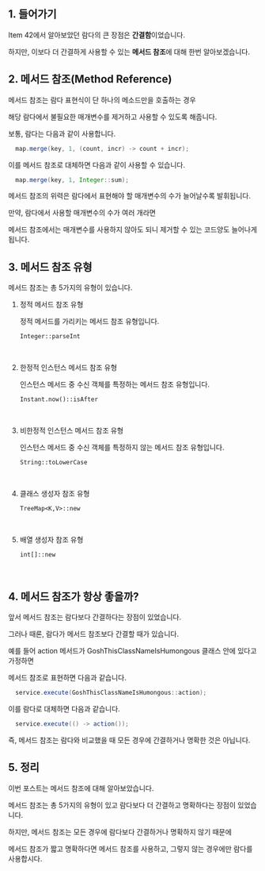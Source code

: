 ## 1. 들어가기

Item 42에서 알아보았던 람다의 큰 장점은 **간결함**이었습니다.

하지만, 이보다 더 간결하게 사용할 수 있는 **메서드 참조**에 대해 한번 알아보겠습니다.

## 2. 메서드 참조(Method Reference)

메서드 참조는 람다 표현식이 단 하나의 메소드만을 호출하는 경우

해당 람다에서 불필요한 매개변수를 제거하고 사용할 수 있도록 해줍니다.

보통, 람다는 다음과 같이 사용합니다.

```java
  map.merge(key, 1, (count, incr) -> count + incr);
```

이를 메서드 참조로 대체하면 다음과 같이 사용할 수 있습니다.

```java
  map.merge(key, 1, Integer::sum);
```

메서드 참조의 위력은 람다에서 표현해야 할 매개변수의 수가 늘어날수록 발휘됩니다.

만약, 람다에서 사용할 매개변수의 수가 여러 개라면

메서드 참조에서는 매개변수를 사용하지 않아도 되니 제거할 수 있는 코드양도 늘어나게 됩니다.

## 3. 메서드 참조 유형

메서드 참조는 총 5가지의 유형이 있습니다.

1. 정적 메서드 참조 유형

   정적 메서드를 가리키는 메서드 참조 유형입니다.

   `Integer::parseInt`

   <br>

2. 한정적 인스턴스 메서드 참조 유형

   인스턴스 메서드 중 수신 객체를 특정하는 메서드 참조 유형입니다.

   `Instant.now()::isAfter`

   <br>

3. 비한정적 인스턴스 메서드 참조 유형

   인스턴스 메서드 중 수신 객체를 특정하지 않는 메서드 참조 유형입니다.

   `String::toLowerCase`

   <br>

4. 클래스 생성자 참조 유형

   `TreeMap<K,V>::new`

   <br>

5. 배열 생성자 참조 유형

   `int[]::new`

   <br>

## 4. 메서드 참조가 항상 좋을까?

앞서 메서드 참조는 람다보다 간결하다는 장점이 있었습니다.

그러나 때론, 람다가 메서드 참조보다 간결할 때가 있습니다.

예를 들어 action 메서드가 GoshThisClassNameIsHumongous 클래스 안에 있다고 가정하면

메서드 참조로 표현하면 다음과 같습니다.

```java
  service.execute(GoshThisClassNameIsHumongous::action);
```

이를 람다로 대체하면 다음과 같습니다.

```java
  service.execute(() -> action());
```

즉, 메서드 참조는 람다와 비교했을 때 모든 경우에 간결하거나 명확한 것은 아닙니다.

## 5. 정리

이번 포스트는 메서드 참조에 대해 알아보았습니다.

메서드 참조는 총 5가지의 유형이 있고 람다보다 더 간결하고 명확하다는 장점이 있었습니다.

하지만, 메서드 참조는 모든 경우에 람다보다 간결하거나 명확하지 않기 때문에 

메서드 참조가 짧고 명확하다면 메서드 참조를 사용하고, 그렇지 않는 경우에만 람다를 사용합시다. 
